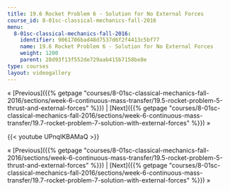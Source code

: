 ```yaml
---
title: 19.6 Rocket Problem 6 - Solution for No External Forces
course_id: 8-01sc-classical-mechanics-fall-2016
menu:
  8-01sc-classical-mechanics-fall-2016:
    identifier: 9061706bad48d7537d6f2f4413c5bf77
    name: 19.6 Rocket Problem 6 - Solution for No External Forces
    weight: 1200
    parent: 28d93f13f552de729aab415b7158be8e
type: courses
layout: videogallery
---
```

« [Previous]({{% getpage "courses/8-01sc-classical-mechanics-fall-2016/sections/week-6-continuous-mass-transfer/19.5-rocket-problem-5-thrust-and-external-forces" %}}) | [Next]({{% getpage "courses/8-01sc-classical-mechanics-fall-2016/sections/week-6-continuous-mass-transfer/19.7-rocket-problem-7-solution-with-external-forces" %}}) »

{{< youtube UPnqIKBAMaQ >}}

« [Previous]({{% getpage "courses/8-01sc-classical-mechanics-fall-2016/sections/week-6-continuous-mass-transfer/19.5-rocket-problem-5-thrust-and-external-forces" %}}) | [Next]({{% getpage "courses/8-01sc-classical-mechanics-fall-2016/sections/week-6-continuous-mass-transfer/19.7-rocket-problem-7-solution-with-external-forces" %}}) »